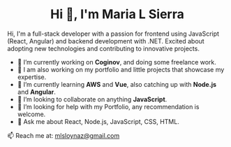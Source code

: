 <h1 align="center">Hi 👋, I'm Maria L Sierra</h1>

<p align="left">
Hi, I'm a full-stack developer with a passion for frontend using JavaScript (React, Angular) and backend development with .NET. Excited about adopting new technologies and contributing to innovative projects.
</p>

- 🔭 I’m currently working on **Coginov**, and doing some freelance work.
- 🔭 I am also working on my portfolio and little projects that showcase my expertise.
- 🌱 I’m currently learning **AWS** and **Vue**, also catching up with **Node.js** and **Angular**.
- 👯 I’m looking to collaborate on anything **JavaScript**.
- 🤔 I’m looking for help with my Portfolio, any recommendation is welcome.
- 💬 Ask me about React, Node.js, JavaScript, CSS, HTML.

<p> 📫  Reach me at: <a href="mailto:mlsloynaz@gmail.com">mlsloynaz@gmail.com</a> </p>


